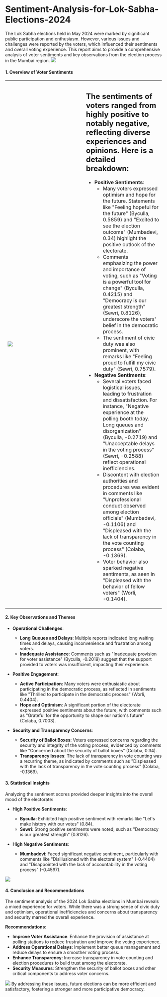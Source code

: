# Sentiment-Analysis-for-Lok-Sabha-Elections-2024
The Lok Sabha elections held in May 2024 were marked by significant public participation and enthusiasm. However, various issues and challenges were reported by the voters, which influenced their sentiments and overall voting experience. This report aims to provide a comprehensive analysis of voter sentiments and key observations from the election process in the Mumbai region.
<img src="https://github.com/Sonawane-Karan26/Sentiment-Analysis-for-Lok-Sabha-Elections-2024/blob/main/Capture4.PNG?raw=true">

#### 1. **Overview of Voter Sentiments**
<table class="noBorder">
  <tr>
    <td width="50%" height="50%"> 
      <img src="https://github.com/Sonawane-Karan26/Sentiment-Analysis-for-Lok-Sabha-Elections-2024/blob/main/Constituencies_Map_Mumbai_South.PNG?raw=true">
    </td>
    <td valign="top">
      <H2>The sentiments of voters ranged from highly positive to notably negative, reflecting diverse experiences and opinions. Here is a detailed breakdown:</H2>
      <ul>
        <li><b>Positive Sentiments</b>:
          <ul>
            <li>Many voters expressed optimism and hope for the future. Statements like "Feeling hopeful for the future" (Byculla, 0.5859) and "Excited to see the election outcome" (Mumbadevi, 0.34) highlight the positive outlook of the electorate.</li>
            <li>Comments emphasizing the power and importance of voting, such as "Voting is a powerful tool for change" (Byculla, 0.4215) and "Democracy is our greatest strength" (Sewri, 0.8126), underscore the voters' belief in the democratic process.</li>
            <li>The sentiment of civic duty was also prominent, with remarks like "Feeling proud to fulfill my civic duty" (Sewri, 0.7579).</li>
          </ul>
        </li>
        <li><b>Negative Sentiments</b>:
          <ul>
            <li>Several voters faced logistical issues, leading to frustration and dissatisfaction. For instance, "Negative experience at the polling booth today. Long queues and disorganization" (Byculla, -0.2719) and "Unacceptable delays in the voting process" (Sewri, -0.2588) reflect operational inefficiencies.</li>
            <li>Discontent with election authorities and procedures was evident in comments like "Unprofessional conduct observed among election officials" (Mumbadevi, -0.1106) and "Displeased with the lack of transparency in the vote counting process" (Colaba, -0.1369).</li>
            <li>Voter behavior also sparked negative sentiments, as seen in "Displeased with the behavior of fellow voters" (Worli, -0.1404).</li>
          </ul>
        </li>
      </ul>
    </td>
  </tr> 
</table>


#### 2. **Key Observations and Themes**

- **Operational Challenges**:
  - **Long Queues and Delays**: Multiple reports indicated long waiting times and delays, causing inconvenience and frustration among voters.
  - **Inadequate Assistance**: Comments such as "Inadequate provision for voter assistance" (Byculla, -0.2019) suggest that the support provided to voters was insufficient, impacting their experience.

- **Positive Engagement**:
  - **Active Participation**: Many voters were enthusiastic about participating in the democratic process, as reflected in sentiments like "Thrilled to participate in the democratic process" (Worli, 0.4404).
  - **Hope and Optimism**: A significant portion of the electorate expressed positive sentiments about the future, with comments such as "Grateful for the opportunity to shape our nation's future" (Colaba, 0.7003).

- **Security and Transparency Concerns**:
  - **Security of Ballot Boxes**: Voters expressed concerns regarding the security and integrity of the voting process, evidenced by comments like "Concerned about the security of ballot boxes" (Colaba, 0.34).
  - **Transparency Issues**: The lack of transparency in vote counting was a recurring theme, as indicated by comments such as "Displeased with the lack of transparency in the vote counting process" (Colaba, -0.1369).

#### 3. **Statistical Insights**

Analyzing the sentiment scores provided deeper insights into the overall mood of the electorate:

- **High Positive Sentiments**:
  - **Byculla**: Exhibited high positive sentiment with remarks like "Let's make history with our votes" (0.84).
  - **Sewri**: Strong positive sentiments were noted, such as "Democracy is our greatest strength" (0.8126).

- **High Negative Sentiments**:
  - **Mumbadevi**: Faced significant negative sentiment, particularly with comments like "Disillusioned with the electoral system" (-0.4404) and "Disappointed with the lack of accountability in the voting process" (-0.4597).
 
<img src="https://github.com/Sonawane-Karan26/Sentiment-Analysis-for-Lok-Sabha-Elections-2024/blob/main/Capture1.PNG?raw=true">

#### 4. **Conclusion and Recommendations**

The sentiment analysis of the 2024 Lok Sabha elections in Mumbai reveals a mixed experience for voters. While there was a strong sense of civic duty and optimism, operational inefficiencies and concerns about transparency and security marred the overall experience. 

**Recommendations**:
- **Improve Voter Assistance**: Enhance the provision of assistance at polling stations to reduce frustration and improve the voting experience.
- **Address Operational Delays**: Implement better queue management and reduce delays to ensure a smoother voting process.
- **Enhance Transparency**: Increase transparency in vote counting and election procedures to build trust among the electorate.
- **Security Measures**: Strengthen the security of ballot boxes and other critical components to address voter concerns.

<img src="https://github.com/Sonawane-Karan26/Sentiment-Analysis-for-Lok-Sabha-Elections-2024/blob/main/Capture2.PNG?raw=true">
By addressing these issues, future elections can be more efficient and satisfactory, fostering a stronger and more participative democracy.

